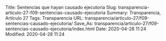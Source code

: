 Title: Sentencias que hayan causado ejecutoria
Slug: transparencia-articulo-27-f09-sentencias-causado-ejecutoria
Summary: Transparencia, Artículo 27
Tags: Transparencia
URL: transparencia/articulo-27/f09-sentencias-causado-ejecutoria/
Save_As: transparencia/articulo-27/f09-sentencias-causado-ejecutoria/index.html
Date: 2020-04-28 11:24
Modified: 2020-04-28 11:24


 



